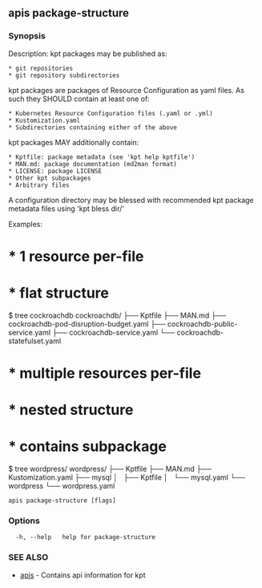 ## apis package-structure



### Synopsis

Description:
  kpt packages may be published as:

    * git repositories
    * git repository subdirectories

  kpt packages are packages of Resource Configuration as yaml files.
  As such they SHOULD contain at least one of:
  
    * Kubernetes Resource Configuration files (.yaml or .yml)
    * Kustomization.yaml
    * Subdirectories containing either of the above

 kpt packages MAY additionally contain:

    * Kptfile: package metadata (see 'kpt help kptfile')
    * MAN.md: package documentation (md2man format)
    * LICENSE: package LICENSE
    * Other kpt subpackages
    * Arbitrary files

  A configuration directory may be blessed with recommended kpt package metadata
  files using 'kpt bless dir/'

Examples:

  # * 1 resource per-file
  # * flat structure
  
  $ tree cockroachdb
  cockroachdb/
  ├── Kptfile
  ├── MAN.md
  ├── cockroachdb-pod-disruption-budget.yaml
  ├── cockroachdb-public-service.yaml
  ├── cockroachdb-service.yaml
  └── cockroachdb-statefulset.yaml

  # * multiple resources per-file
  # * nested structure
  # * contains subpackage

  $ tree wordpress/
  wordpress/
  ├── Kptfile
  ├── MAN.md
  ├── Kustomization.yaml
  ├── mysql
  │   ├── Kptfile
  │   └── mysql.yaml
  └── wordpress
      └── wordpress.yaml

```
apis package-structure [flags]
```

### Options

```
  -h, --help   help for package-structure
```

### SEE ALSO

* [apis](apis.md)	 - Contains api information for kpt

